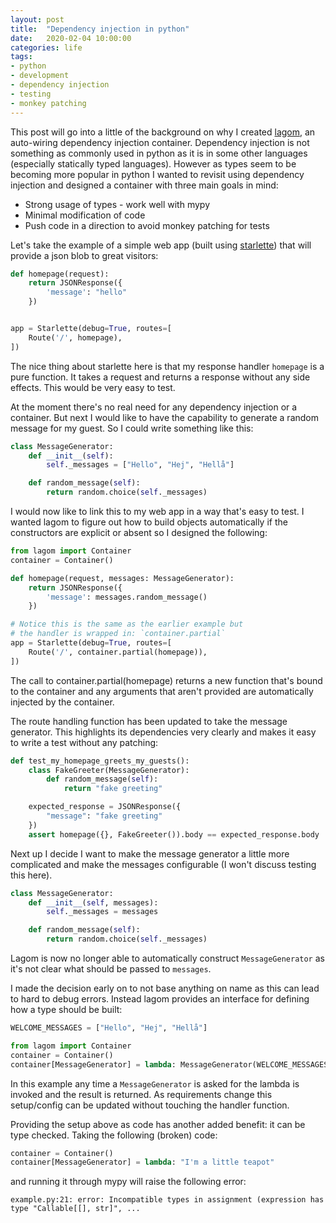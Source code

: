 ```yaml
---
layout: post
title:  "Dependency injection in python"
date:   2020-02-04 10:00:00
categories: life
tags:
- python
- development
- dependency injection
- testing
- monkey patching
---
```

This post will go into a little of the background on why I created [lagom][website-lagom],
an auto-wiring dependency injection container. Dependency injection is not something as
commonly used in python as it is in some other languages (especially statically typed languages).
However as types seem to be becoming more popular in python I wanted to revisit using
dependency injection and designed a container with three main goals in mind:

* Strong usage of types - work well with mypy
* Minimal modification of code
* Push code in a direction to avoid monkey patching for tests

Let's take the example of a simple web app (built using [starlette][website-starlette])
that will provide a json blob to great visitors:

```python
def homepage(request):
    return JSONResponse({
        'message': "hello"
    })


app = Starlette(debug=True, routes=[
    Route('/', homepage),
])
```
The nice thing about starlette here is that my response handler `homepage` is
a pure function. It takes a request and returns a response without any side effects.
This would be very easy to test. 

At the moment there's no real need for any dependency injection or a container.
But next I would like to have the capability to generate a random message
for my guest. So I could write something like this:

```python
class MessageGenerator:
    def __init__(self):
        self._messages = ["Hello", "Hej", "Hellå"]

    def random_message(self):
        return random.choice(self._messages)
```

I would now like to link this to my web app in a way that's easy
to test. I wanted lagom to figure out how to build objects automatically
if the constructors are explicit or absent so I designed the following:

```python
from lagom import Container
container = Container()

def homepage(request, messages: MessageGenerator):
    return JSONResponse({
        'message': messages.random_message()
    })

# Notice this is the same as the earlier example but
# the handler is wrapped in: `container.partial`
app = Starlette(debug=True, routes=[
    Route('/', container.partial(homepage)),
])
```
The call to container.partial(homepage) returns a new function that's
bound to the container and any arguments that aren't provided are
automatically injected by the container.

The route handling function has been updated to take the message
generator. This highlights its dependencies very clearly and makes
it easy to write a test without any patching:

```python
def test_my_homepage_greets_my_guests():
    class FakeGreeter(MessageGenerator):
        def random_message(self):
            return "fake greeting"

    expected_response = JSONResponse({
        "message": "fake greeting"
    })
    assert homepage({}, FakeGreeter()).body == expected_response.body
```

Next up I decide I want to make the message generator a little more 
complicated and make the messages configurable (I won't discuss testing this here).

```python
class MessageGenerator:
    def __init__(self, messages):
        self._messages = messages

    def random_message(self):
        return random.choice(self._messages)

```

Lagom is now no longer able to automatically construct `MessageGenerator`
as it's not clear what should be passed to `messages`.

I made the decision early on to not base anything on name as this can
lead to hard to debug errors. Instead lagom provides an interface for
defining how a type should be built:

```python
WELCOME_MESSAGES = ["Hello", "Hej", "Hellå"]

from lagom import Container
container = Container()
container[MessageGenerator] = lambda: MessageGenerator(WELCOME_MESSAGES)
```

In this example any time a `MessageGenerator` is asked for the lambda
is invoked and the result is returned. As requirements change this
setup/config can be updated without touching the handler function.

Providing the setup above as code has another added benefit: it
can be type checked.
Taking the following (broken) code:
```python
container = Container()
container[MessageGenerator] = lambda: "I'm a little teapot"
```
and running it through mypy will raise the following error:
```
example.py:21: error: Incompatible types in assignment (expression has type "Callable[[], str]", ...
```

[website-lagom]: https://github.com/meadsteve/lagom
[website-starlette]: https://github.com/encode/starlette
[website-example-code]:https://github.com/meadsteve/lagom-example-repo